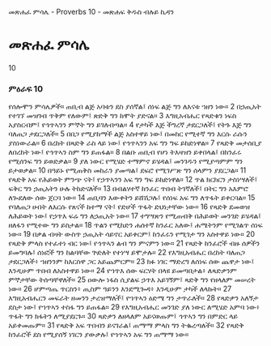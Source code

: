 ﻿
 መጽሐፈ ምሳሌ - Proverbs 10 - መጽሐፍ ቅዱስ ብሉይ ኪዳን
# መጽሐፈ ምሳሌ
10
### ምዕራፍ 10
 የሰሎሞን ምሳሌዎች። ጠቢብ ልጅ አባቱን ደስ ያሰኛል፤ ሰነፍ ልጅ ግን ለእናቱ ኀዘን ነው።
2  በኃጢአት የተገኘ መዝገብ ጥቅም የለውም፤ ጽድቅ ግን ከሞት ያድናል።
3  እግዚአብሔር የጻድቁን ነፍስ አያስርብም፤ የኅጥኣንን ምኞት ግን ይገለብጣል።
4  የታካች እጅ ችግረኛ ታደርጋለች፤ የትጉ እጅ ግን ባለጠጋ ታደርጋለች።
5  በበጋ የሚያከማች ልጅ አስተዋይ ነው፤ በመከር የሚተኛ ግን እርሱ ራሱን ያስነውራል።
6  በረከት በጻድቅ ራስ ላይ ነው፤ የኅጥኣንን አፍ ግን ግፍ ይከድነዋል።
7  የጻድቅ መታሰቢያ ለበረከት ነው፤ የኅጥኣን ስም ግን ይጠፋል።
8  በልቡ ጠቢብ የሆነ ትእዛዝን ይቀበላል፤ በከንፈሩ የሚሰንፍ ግን ይወድቃል።
9  ያለ ነውር የሚሄድ ተማምኖ ይሄዳል፤ መንገዱን የሚያጣምም ግን ይታወቃል።
10  በዓይኑ የሚጠቅስ መከራን ያመጣል፤ ደፍሮ የሚገሥጽ ግን ሰላምን ያደርጋል።
11  የጻድቅ አፍ የሕይወት ምንጭ ናት፤ የኃጥኣንን አፍ ግን ግፍ ይከድነዋል።
12  ጥል ክርክርን ታስነሣለች፤ ፍቅር ግን ኃጢአትን ሁሉ ትከድናለች።
13  በብልሃተኛ ከንፈር ጥበብ ትገኛለች፤ በትር ግን አእምሮ ለጐደለው ሰው ጀርባ ነው።
14  ጠቢባን እውቀትን ይሸሽጋሉ፤ የሰነፍ አፍ ግን ለጥፋት ይቀርባል።
15  የባለጠጋ ሀብት ለእርሱ የጸናች ከተማ ናት፤ የድሆች ጥፋት ድህነታቸው ነው።
16  የጻድቅ ደመወዝ ለሕይወት ነው፤ የኃጥእ ፍሬ ግን ለኃጢአት ነው።
17  ተግሣጽን የሚጠብቅ በሕይወት መንገድ ይሄዳል፤ ዘለፋን የሚተው ግን ይስታል።
18  ጥልን የሚከድን ሐሰተኛ ከንፈር አለው፤ ሐሜትንም የሚገልጥ ሰነፍ ነው።
19  በቃል ብዛት ውስጥ ኃጢአት ሳይኖር አይቀርም፤ ከንፈሩን የሚገታ ግን አስተዋይ ነው።
20  የጻድቅ ምላስ የተፈተነ ብር ነው፤ የኅጥኣን ልብ ግን ምናምን ነው።
21  የጻድቅ ከንፈሮች ብዙ ሰዎችን ይመግባሉ፤ ሰነፎች ግን ከልባቸው ጕድለት የተነሣ ይሞታሉ።
22  የእግዚአብሔር በረከት ባለጠጋ ታደርጋለች፥ ኀዘንንም ከእርስዋ ጋር አይጨምርም።
23  ክፉ ነገር ማድረግ ለሰነፍ ሰው ጨዋታ ነው፤ እንዲሁም ጥበብ ለአስተዋይ ነው።
24  የኀጥእ ሰው ፍርሃት በላዩ ይመጣበታል፥ ለጻድቃንም ምኞታቸው ትሰጣቸዋለች።
25  ዐውሎ ነፋስ ሲያልፍ ኃጥእ አይገኝም፤ ጻድቅ ግን የዘላለም መሠረት ነው።
26  ሆምጣጤ ጥርስን፥ ጢስም ዓይንን እንደሚጐዳ፥ እንዲሁም ታካች ለላኩት።
27  እግዚአብሔርን መፍራት ዘመንን ታረዝማለች፤ የኀጥኣን ዕድሜ ግን ታጥራለች።
28  የጻድቃን አለኝታ ደስታ ነው፤ የኀጥኣን ተስፋ ግን ይጠፋል።
29  የእግዚአብሔር መንገድ ያለ ነውር ለሚሄድ አምባ ነው፥ ጥፋት ግን ክፋትን ለሚያደርጉ።
30  ጻድቃን ለዘላለም አይናወጡም፤ ኅጥኣን ግን በምድር ላይ አይቀመጡም።
31  የጻድቅ አፍ ጥበብን ይናገራል፤ ጠማማ ምላስ ግን ትቈረጣለች።
32  የጻድቅ ከንፈሮች ደስ የሚያሰኝ ነገርን ያውቃሉ፤ የኀጥኣን አፍ ግን ጠማማ ነው። 

